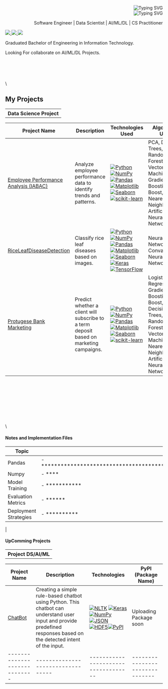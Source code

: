 <div style="text-align: right; margin: 0 auto; max-width: -80%;">
    <img src="https://readme-typing-svg.demolab.com?font=Georgia&size=32&duration=1900&pause=150&multiline=true&width=500&height=40&lines=Mohit+Janbandhu" alt="Typing SVG" />
</div>
<div style="text-align: right; margin: 0 auto; max-width: -80%;">
    <img src="https://readme-typing-svg.demolab.com?font=Georgia&size=18&duration=2000&pause=250&multiline=true&width=500&height=25&lines=Certified Data Scientist" alt="Typing SVG" />
    <p>Software Engineer | Data Scientist | AI/ML/DL | CS Practitioner </p>
</div>
<p align="left">
    <!-- Links to personal website, resume, LinkedIn, and email -->
    <a href="https://www.linkedin.com/in/mohitjanbandhu">
        <img src="https://img.shields.io/badge/-Linkedin-blue?style=flat-square&logo=linkedin">
    </a>
    <a href="mailto:mojanbandhu@gmail.com">
        <img src="https://img.shields.io/badge/-Email-red?style=flat-square&logo=gmail&logoColor=white">
    </a>
    <a href="https://www.kaggle.com/mohitjanbandhu">
        <img src="https://img.shields.io/badge/-Kaggle-blue?style=flat-square&logo=Kaggle&logoColor=white">
    </a>
</p>
<p> Graduated Bachelor of Engineering in Information Technology. </p>
<p> Looking For collaborate on AI/ML/DL Projects.</p>
</p>

\
\
\
\
\

## My Projects
<table>
<tr><th>Data Science Project </th></tr>
<tr>

| Project Name | Description | Technologies Used | Algorithms Used |
| --- | --- | --- | --- |
| [Employee Performance Analysis (IABAC)](https://github.com/MJanbandhu/IABAC-Employee-Performance-Analysis-INX-Future-Inc..git)|Analyze employee performance data to identify trends and patterns.| [![Python](https://img.shields.io/badge/-Python-black?style=flat-square&logo=python)](https://www.python.org/)  [![NumPy](https://img.shields.io/badge/-NumPy-black?style=flat-square&logo=numpy)](https://numpy.org/)  [![Pandas](https://img.shields.io/badge/-Pandas-black?style=flat-square&logo=pandas)](https://pandas.pydata.org/)  [![Matplotlib](https://img.shields.io/badge/-Matplotlib-black?style=flat-square&logo=matplotlib)](https://matplotlib.org/)  [![Seaborn](https://img.shields.io/badge/-Seaborn-black?style=flat-square&logo=seaborn)](https://seaborn.pydata.org/) [![scikit-learn](https://img.shields.io/badge/-scikit--learn-black?style=flat-square&logo=scikit-learn)](https://scikit-learn.org/) |PCA, Decision Trees, Random Forest, Supper Vector Machine, Gradient Boosting, XG-Boost, K-Nearest Neighbors, Artificial Neural Network|
| [RiceLeafDiseaseDetection](https://github.com/MJanbandhu/RiceLeafDiseaseDetection.git)|Classify rice leaf diseases based on images.| [![Python](https://img.shields.io/badge/-Python-black?style=flat-square&logo=python)](https://www.python.org/)  [![NumPy](https://img.shields.io/badge/-NumPy-black?style=flat-square&logo=numpy)](https://numpy.org/)  [![Pandas](https://img.shields.io/badge/-Pandas-black?style=flat-square&logo=pandas)](https://pandas.pydata.org/)  [![Matplotlib](https://img.shields.io/badge/-Matplotlib-black?style=flat-square&logo=matplotlib)](https://matplotlib.org/) <br/>  [![Seaborn](https://img.shields.io/badge/-Seaborn-black?style=flat-square&logo=seaborn)](https://seaborn.pydata.org/) [![Keras](https://img.shields.io/badge/-Keras-black?style=flat-square&logo=keras)](https://keras.io/) [![TensorFlow](https://img.shields.io/badge/-TensorFlow-black?style=flat-square&logo=tensorflow)](https://www.tensorflow.org/) | Neural Networks, Convalution Neural Network(CNN)|
| [Protugese Bank Marketing](https://github.com/MJanbandhu/PortugeseBankMarketingProject.git)|Predict whether a client will subscribe to a term deposit based on marketing campaigns. | [![Python](https://img.shields.io/badge/-Python-black?style=flat-square&logo=python)](https://www.python.org/)  [![NumPy](https://img.shields.io/badge/-NumPy-black?style=flat-square&logo=numpy)](https://numpy.org/)  [![Pandas](https://img.shields.io/badge/-Pandas-black?style=flat-square&logo=pandas)](https://pandas.pydata.org/)  [![Matplotlib](https://img.shields.io/badge/-Matplotlib-black?style=flat-square&logo=matplotlib)](https://matplotlib.org/)  [![Seaborn](https://img.shields.io/badge/-Seaborn-black?style=flat-square&logo=seaborn)](https://seaborn.pydata.org/) [![scikit-learn](https://img.shields.io/badge/-scikit--learn-black?style=flat-square&logo=scikit-learn)](https://scikit-learn.org/) |Logistic Regression, Gradient Boosting, XG-Boost, Decision Trees, Random Forest, Supper Vector Machine, K-Nearest Neighbors, Artificial Neural Network|
</tr> </table>

\
\
\
\
\
\
\
\
\
#### Notes and Implementation Files              
| Topic                 | Notes                                                                                                             |
|-----------------------|-------------------------------------------------------------------------------------------------------------------|
| Pandas | -  ************************************************************************************************************** |
| Numpy     | - ****|
| Model Training | - *********** |
| Evaluation Metrics | - ****** |
| Deployment Strategies | - **********
|


#### UpComming Projects
<table>
<tr><th> Project DS/AI/ML </th></tr>

| Project Name | Description | Technologies |PyPI (Package Name)|
| --- | --- | --- |---|
|[ChatBot](https://github.com/MJanbandhu/chatbotMJ.git)| Creating a simple rule-based chatbot using Python. This chatbot can understand user input and provide predefined responses based on the detected intent of the input. |[![NLTK](https://img.shields.io/badge/-NLTK-black?style=flat-square&logo=nltk)](https://www.nltk.org/) [![Keras](https://img.shields.io/badge/-Keras-black?style=flat-square&logo=keras)](https://keras.io/) [![NumPy](https://img.shields.io/badge/-NumPy-black?style=flat-square&logo=numpy)](https://numpy.org/) [![JSON](https://img.shields.io/badge/-JSON-black?style=flat-square&logo=json)](#) [![HDF5](https://img.shields.io/badge/-HDF5-black?style=flat-square&logo=hdf5)](#)[![PyPI](https://img.shields.io/badge/-PyPI-black?style=flat-square&logo=pypi)](https://pypi.org/)|Uploading Package soon|
|----------------------------- | --------------------------------- |----------------------------------- |-------------------------------|
<tr> 


</tr> </table>
